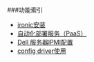 #

###功能索引
* [ironic安装](ironic.md)
* [自动化部署服务（PaaS）](/服务目录/PaaS服务.md)
* [Dell 服务器IPMI配置](Dell服务器IPMI配置.md)
* [config driver使用](config-driver/生成文件.md)

